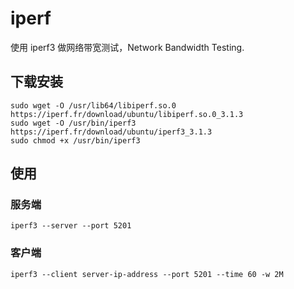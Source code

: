 # iperf

使用 iperf3 做网络带宽测试，Network Bandwidth Testing.

## 下载安装

```
sudo wget -O /usr/lib64/libiperf.so.0 https://iperf.fr/download/ubuntu/libiperf.so.0_3.1.3
sudo wget -O /usr/bin/iperf3 https://iperf.fr/download/ubuntu/iperf3_3.1.3
sudo chmod +x /usr/bin/iperf3
```

## 使用

### 服务端

```
iperf3 --server --port 5201
```

### 客户端

```
iperf3 --client server-ip-address --port 5201 --time 60 -w 2M
```
